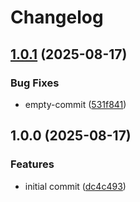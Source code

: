 # Changelog

## [1.0.1](https://github.com/tsclabs-eu/learning-tracker/compare/learning-app-v1.0.0...learning-app-v1.0.1) (2025-08-17)


### Bug Fixes

* empty-commit ([531f841](https://github.com/tsclabs-eu/learning-tracker/commit/531f841a4ea95b9f49dcfa968c6e026ee7e75c16))

## 1.0.0 (2025-08-17)


### Features

* initial commit ([dc4c493](https://github.com/tsclabs-eu/learning-tracker/commit/dc4c4933e383ab3831cc663019914757bd01591f))
